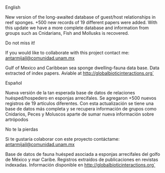 
English

New version of the long-awaited database of guest/host relationships in reef sponges. +500 new records of 19 different papers were added. With this update we have a more complete database and information from groups such as Cnidarians, Fish and Mollusks is recovered.

Do not miss it!

If you would like to collaborate with this project contact me: antarmijail@comunidad.unam.mx

Gulf of Mexico and Caribbean sea sponge dwelling-fauna data base. Data extracted of index papers. Aviable at http://globalbioticinteractions.org`

Español

Nueva versión de la tan esperada base de datos de relaciones huésped/hospedero en esponjas arrecifales. Se agregaron +500 nuevos registros de 19 artículos diferentes. Con esta actualización se tiene una base de datos más completa y se recupera información de grupos como Cnidarios, Peces y Moluscos aparte de sumar nueva información sobre artrópodos

No te la pierdas

Si te gustaría colaborar con este proyecto contáctame: antarmijail@comunidad.unam.mx 

Base de datos de fauna huésped asociada a esponjas arrecifales del golfo de México y mar Caribe. Registros extraídos de publicaciones en revistas indexadas. Información disponible en http://globalbioticinteractions.org`